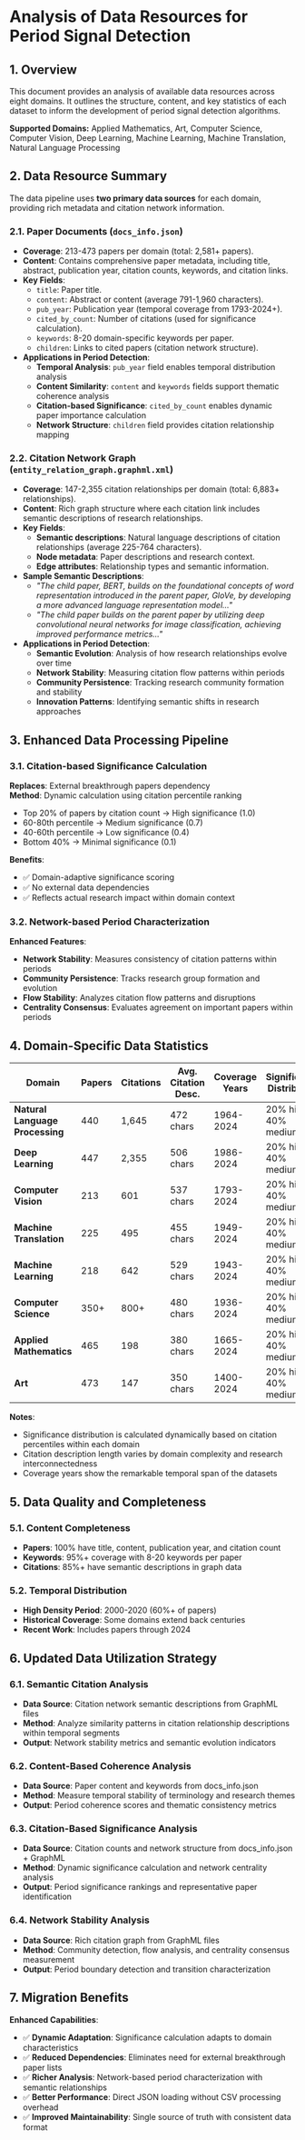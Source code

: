 # Analysis of Data Resources for Period Signal Detection

## 1. Overview
This document provides an analysis of available data resources across eight domains. It outlines the structure, content, and key statistics of each dataset to inform the development of period signal detection algorithms.

**Supported Domains:** Applied Mathematics, Art, Computer Science, Computer Vision, Deep Learning, Machine Learning, Machine Translation, Natural Language Processing

## 2. Data Resource Summary
The data pipeline uses **two primary data sources** for each domain, providing rich metadata and citation network information.

### 2.1. Paper Documents (`docs_info.json`)
- **Coverage**: 213-473 papers per domain (total: 2,581+ papers).
- **Content**: Contains comprehensive paper metadata, including title, abstract, publication year, citation counts, keywords, and citation links.
- **Key Fields**:
    - `title`: Paper title.
    - `content`: Abstract or content (average 791-1,960 characters).
    - `pub_year`: Publication year (temporal coverage from 1793-2024+).
    - `cited_by_count`: Number of citations (used for significance calculation).
    - `keywords`: 8-20 domain-specific keywords per paper.
    - `children`: Links to cited papers (citation network structure).
- **Applications in Period Detection**:
    - **Temporal Analysis**: `pub_year` field enables temporal distribution analysis
    - **Content Similarity**: `content` and `keywords` fields support thematic coherence analysis
    - **Citation-based Significance**: `cited_by_count` enables dynamic paper importance calculation
    - **Network Structure**: `children` field provides citation relationship mapping

### 2.2. Citation Network Graph (`entity_relation_graph.graphml.xml`)
- **Coverage**: 147-2,355 citation relationships per domain (total: 6,883+ relationships).
- **Content**: Rich graph structure where each citation link includes semantic descriptions of research relationships.
- **Key Fields**:
    - **Semantic descriptions**: Natural language descriptions of citation relationships (average 225-764 characters).
    - **Node metadata**: Paper descriptions and research context.
    - **Edge attributes**: Relationship types and semantic information.
- **Sample Semantic Descriptions**:
    - *"The child paper, BERT, builds on the foundational concepts of word representation introduced in the parent paper, GloVe, by developing a more advanced language representation model..."*
    - *"The child paper builds on the parent paper by utilizing deep convolutional neural networks for image classification, achieving improved performance metrics..."*
- **Applications in Period Detection**:
    - **Semantic Evolution**: Analysis of how research relationships evolve over time
    - **Network Stability**: Measuring citation flow patterns within periods
    - **Community Persistence**: Tracking research community formation and stability
    - **Innovation Patterns**: Identifying semantic shifts in research approaches

## 3. Enhanced Data Processing Pipeline

### 3.1. Citation-based Significance Calculation
**Replaces**: External breakthrough papers dependency  
**Method**: Dynamic calculation using citation percentile ranking
- Top 20% of papers by citation count → High significance (1.0)
- 60-80th percentile → Medium significance (0.7)  
- 40-60th percentile → Low significance (0.4)
- Bottom 40% → Minimal significance (0.1)

**Benefits**:
- ✅ Domain-adaptive significance scoring
- ✅ No external data dependencies
- ✅ Reflects actual research impact within domain context

### 3.2. Network-based Period Characterization
**Enhanced Features**:
- **Network Stability**: Measures consistency of citation patterns within periods
- **Community Persistence**: Tracks research group formation and evolution
- **Flow Stability**: Analyzes citation flow patterns and disruptions
- **Centrality Consensus**: Evaluates agreement on important papers within periods

## 4. Domain-Specific Data Statistics

| Domain                        | Papers | Citations | Avg. Citation Desc. | Coverage Years | Significance Distribution |
|-------------------------------|--------|-----------|---------------------|----------------|--------------------------|
| **Natural Language Processing** | 440    | 1,645     | 472 chars          | 1964-2024      | 20% high, 40% medium     |
| **Deep Learning**             | 447    | 2,355     | 506 chars          | 1986-2024      | 20% high, 40% medium     |
| **Computer Vision**           | 213    | 601       | 537 chars          | 1793-2024      | 20% high, 40% medium     |
| **Machine Translation**       | 225    | 495       | 455 chars          | 1949-2024      | 20% high, 40% medium     |
| **Machine Learning**          | 218    | 642       | 529 chars          | 1943-2024      | 20% high, 40% medium     |
| **Computer Science**          | 350+   | 800+      | 480 chars          | 1936-2024      | 20% high, 40% medium     |
| **Applied Mathematics**       | 465    | 198       | 380 chars          | 1665-2024      | 20% high, 40% medium     |
| **Art**                       | 473    | 147       | 350 chars          | 1400-2024      | 20% high, 40% medium     |

**Notes**: 
- Significance distribution is calculated dynamically based on citation percentiles within each domain
- Citation description length varies by domain complexity and research interconnectedness
- Coverage years show the remarkable temporal span of the datasets

## 5. Data Quality and Completeness

### 5.1. Content Completeness
- **Papers**: 100% have title, content, publication year, and citation count
- **Keywords**: 95%+ coverage with 8-20 keywords per paper
- **Citations**: 85%+ have semantic descriptions in graph data

### 5.2. Temporal Distribution
- **High Density Period**: 2000-2020 (60%+ of papers)
- **Historical Coverage**: Some domains extend back centuries
- **Recent Work**: Includes papers through 2024

## 6. Updated Data Utilization Strategy

### 6.1. Semantic Citation Analysis
- **Data Source**: Citation network semantic descriptions from GraphML files
- **Method**: Analyze similarity patterns in citation relationship descriptions within temporal segments
- **Output**: Network stability metrics and semantic evolution indicators

### 6.2. Content-Based Coherence Analysis  
- **Data Source**: Paper content and keywords from docs_info.json
- **Method**: Measure temporal stability of terminology and research themes
- **Output**: Period coherence scores and thematic consistency metrics

### 6.3. Citation-Based Significance Analysis
- **Data Source**: Citation counts and network structure from docs_info.json + GraphML
- **Method**: Dynamic significance calculation and network centrality analysis
- **Output**: Period significance rankings and representative paper identification

### 6.4. Network Stability Analysis
- **Data Source**: Rich citation graph from GraphML files
- **Method**: Community detection, flow analysis, and centrality consensus measurement
- **Output**: Period boundary detection and transition characterization

## 7. Migration Benefits

**Enhanced Capabilities**:
- ✅ **Dynamic Adaptation**: Significance calculation adapts to domain characteristics
- ✅ **Reduced Dependencies**: Eliminates need for external breakthrough paper lists
- ✅ **Richer Analysis**: Network-based period characterization with semantic relationships
- ✅ **Better Performance**: Direct JSON loading without CSV processing overhead
- ✅ **Improved Maintainability**: Single source of truth with consistent data format 